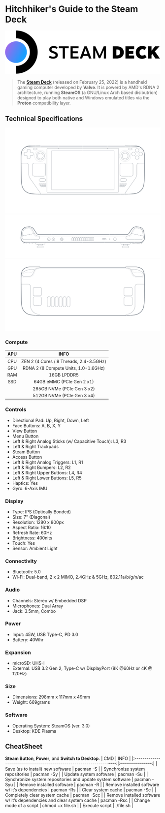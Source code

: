 # Hitchhiker's Guide to the Steam Deck

![logo](https://github.com/mrv-id/steamdeck/blob/main/logo.png)

> The **[Steam Deck](https://www.steamdeck.com/en/)** (released on February 25, 2022) is a handheld gaming computer developed by **Valve**. It is powerd by AMD's RDNA 2 architecture, running **SteamOS** (a GNU/Linux Arch based disibutrion) designed to play both native and Windows emulated titles via the **Proton** compatibility layer.

## Technical Specifications

![tech specs 1](https://github.com/mrv-id/steamdeck/blob/main/tech-specs-1.png)
![tech specs 2](https://github.com/mrv-id/steamdeck/blob/main/tech-specs-2.png)
![tech specs 3](https://github.com/mrv-id/steamdeck/blob/main/tech-specs-3.png)

### Compute
| APU | INFO                                    |
|:---:|:---------------------------------------:|
| CPU | ZEN 2 (4 Cores / 8 Threads, 2.4-3.5GHz) |
| GPU | RDNA 2 (8 Compute Units, 1.0-1.6GHz)    |
| RAM | 16GB LPDDR5                             |
| SSD | 64GB eMMC (PCIe Gen 2 x1)               |
|     | 265GB NVMe (PCIe Gen 3 x2)              |
|     |	512GB NVMe (PCIe Gen 3 x4)              |

### Controls
+ Directional Pad: Up, Right, Down, Left
+ Face Buttons: A, B, X, Y
+ View Button
+ Menu Button
+ Left & Right Analog Sticks (w/ Capacitive Touch): L3, R3
+ Left & Right Trackpads
+ Steam Button
+ Access Button
+ Left & Right Analog Triggers: L1, R1
+ Left & Right Bumpers: L2, R2
+ Left & Right Upper Buttons: L4, R4
+ Left & Right Lower Buttons: L5, R5
+ Haptics: Yes
+ Gyro: 6-Axis IMU
	
### Display
+ Type: IPS (Optically Bonded)
+ Size: 7" (Diagonal)
+ Resolution: 1280 x 800px
+ Aspect Ratio: 16:10
+ Refresh Rate: 60Hz
+ Brightness: 400nits
+ Touch: Yes
+ Sensor: Ambient Light

### Connectivity
+ Bluetooth: 5.0
+ Wi-Fi: Dual-band, 2 x 2 MIMO, 2.4GHz & 5GHz, 802.11a/b/g/n/ac

### Audio
+ Channels: Stereo w/ Embedded DSP
+ Microphones: Dual Array
+ Jack: 3.5mm, Combo

### Power
+ Input: 45W, USB Type-C, PD 3.0
+ Battery: 40Whr

### Expansion
+ microSD: UHS-I
+ External: USB 3.2 Gen 2, Type-C w/ DisplayPort (8K @60Hz or 4K @ 120Hz)

### Size
+ Dimensions: 298mm x 117mm x 49mm
+ Weight: 669grams

### Software
+ Operating System: SteamOS (ver. 3.0)
+ Desktop: KDE Plasma

## CheatSheet
**Steam Button**, **Power**, and **Switch to Desktop**.
| CMD                                                                   | INFO             |
|:---------------------------------------------------------------------:|:----------------:|
| Save (as to install) new software                                     | pacman -S        |
| Synchronize system repositories                                       | pacman -Sy       |
| Update system software                                                | pacman -Su       |
| Synchronize system repositories and update system software            | pacman -Syu      |
| Remove installed software                                             | pacman -R        |
| Remove installed software w/ it’s dependencies                        | pacman -Rs       |
| Clear system cache                                                    | pacman -Sc       |
| Completely clear system cache                                         | pacman -Scc      |
| Remove installed software w/ it’s dependencies and clear system cache | pacman -Rsc      |
| Change mode of a script                                               | chmod +x file.sh |
| Execute script                                                        | ./file.sh        |
